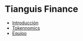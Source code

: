 <!-- docs/_sidebar.md -->

# Tianguis Finance

- [Introducción](intro.md "Tianguis Finance - DeFi pa' la banda!")
- [Tokennomics](tokenomics.md "Tianguis Finance - Tokenomics")
- [Equipo](equipo.md)
